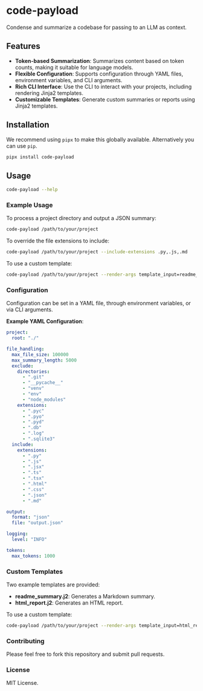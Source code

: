 <!-- START fancy-pypi-readme -->
# code-payload

Condense and summarize a codebase for passing to an LLM as context.

## Features

- **Token-based Summarization**: Summarizes content based on token counts, making it suitable for language models.
- **Flexible Configuration**: Supports configuration through YAML files, environment variables, and CLI arguments.
- **Rich CLI Interface**: Use the CLI to interact with your projects, including rendering Jinja2 templates.
- **Customizable Templates**: Generate custom summaries or reports using Jinja2 templates.

## Installation

We recommend using `pipx` to make this globally available. Alternatively you can use `pip`.

```zsh
pipx install code-payload
```

## Usage

```zsh
code-payload --help
```

### Example Usage

To process a project directory and output a JSON summary:

```bash
code-payload /path/to/your/project
```

To override the file extensions to include:

```bash
code-payload /path/to/your/project --include-extensions .py,.js,.md
```

To use a custom template:

```bash
code-payload /path/to/your/project --render-args template_input=readme_summary.j2
```
<!-- END fancy-pypi-readme -->

### Configuration

Configuration can be set in a YAML file, through environment variables, or via CLI arguments.

**Example YAML Configuration**:

```yaml
project:
  root: "./"

file_handling:
  max_file_size: 100000
  max_summary_length: 5000
  exclude:
    directories:
      - ".git"
      - "__pycache__"
      - "venv"
      - "env"
      - "node_modules"
    extensions:
      - ".pyc"
      - ".pyo"
      - ".pyd"
      - ".db"
      - ".log"
      - ".sqlite3"
  include:
    extensions:
      - ".py"
      - ".js"
      - ".jsx"
      - ".ts"
      - ".tsx"
      - ".html"
      - ".css"
      - ".json"
      - ".md"

output:
  format: "json"
  file: "output.json"

logging:
  level: "INFO"

tokens:
  max_tokens: 1000
```

### Custom Templates

Two example templates are provided:

- **readme_summary.j2**: Generates a Markdown summary.
- **html_report.j2**: Generates an HTML report.

To use a custom template:

```bash
code-payload /path/to/your/project --render-args template_input=html_report.j2
```

### Contributing

Please feel free to fork this repository and submit pull requests.

### License

MIT License.
